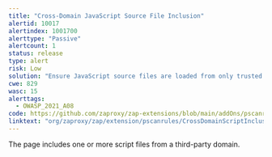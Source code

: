 ```yaml
---
title: "Cross-Domain JavaScript Source File Inclusion"
alertid: 10017
alertindex: 1001700
alerttype: "Passive"
alertcount: 1
status: release
type: alert
risk: Low
solution: "Ensure JavaScript source files are loaded from only trusted sources, and the sources can't be controlled by end users of the application."
cwe: 829
wasc: 15
alerttags: 
  - OWASP_2021_A08
code: https://github.com/zaproxy/zap-extensions/blob/main/addOns/pscanrules/src/main/java/org/zaproxy/zap/extension/pscanrules/CrossDomainScriptInclusionScanRule.java
linktext: "org/zaproxy/zap/extension/pscanrules/CrossDomainScriptInclusionScanRule.java"
---
```

The page includes one or more script files from a third-party domain.
